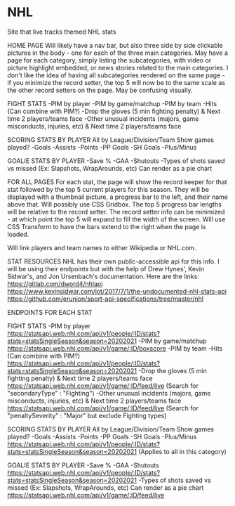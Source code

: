 # NHL
Site that live tracks themed NHL stats

HOME PAGE
Will likely have a nav bar, but also three side by side clickable pictures in the body - one for each of the three main categories. May have a page for each category, simply listing the subcategories, with video or picture highlight embedded, or news stories related to the main categories. I don't like the idea of having all subcategories rendered on the same page - if you minimize the record setter, the top 5 will now be to the same scale as the other record setters on the page. May be confusing visually.

FIGHT STATS
-PIM by player
-PIM by game/matchup
-PIM by team
-Hits (Can combine with PIM?)
-Drop the gloves (5 min fighting penalty) & Next time 2 players/teams face
-Other unusual incidents (majors, game misconducts, injuries, etc) & Next time 2 players/teams face

SCORING STATS BY PLAYER
All by League/Division/Team
Show games played?
-Goals
-Assists
-Points
-PP Goals
-SH Goals
-Plus/Minus

GOALIE STATS BY PLAYER
-Save %
-GAA
-Shutouts
-Types of shots saved vs missed (Ex: Slapshots, WrapArounds, etc) Can render as a pie chart


FOR ALL PAGES
For each stat, the page will show the record keeper for that stat followed by the top 5 current players for this season. They will be displayed with a thumbnail picture, a progress bar to the left, and their name above that. Will possibly use CSS Gridbox. The top 5 progress bar lengths will be relative to the record setter. The record setter info can be minimized - at which point the top 5 will expand to fill the width of the screen. Will use CSS Transform to have the bars extend to the right when the page is loaded.

Will link players and team names to either Wikipedia or NHL.com.


STAT RESOURCES
NHL has their own public-accessible api for this info. I will be using their endpoints but with the help of Drew Hynes', Kevin Sidwar's, and Jon Ursenbach's documentation. Here are the links:
https://gitlab.com/dword4/nhlapi
https://www.kevinsidwar.com/iot/2017/7/1/the-undocumented-nhl-stats-api
https://github.com/erunion/sport-api-specifications/tree/master/nhl


ENDPOINTS FOR EACH STAT

FIGHT STATS
-PIM by player
https://statsapi.web.nhl.com/api/v1/people/:ID/stats?stats=statsSingleSeason&season=20202021
-PIM by game/matchup
https://statsapi.web.nhl.com/api/v1/game/:ID/boxscore
-PIM by team
-Hits (Can combine with PIM?)
https://statsapi.web.nhl.com/api/v1/people/:ID/stats?stats=statsSingleSeason&season=20202021
-Drop the gloves (5 min fighting penalty) & Next time 2 players/teams face
https://statsapi.web.nhl.com/api/v1/game/:ID/feed/live (Search for "secondaryType" : "Fighting")
-Other unusual incidents (majors, game misconducts, injuries, etc) & Next time 2 players/teams face
https://statsapi.web.nhl.com/api/v1/game/:ID/feed/live (Search for "penaltySeverity" : "Major" but exclude Fighting types)

SCORING STATS BY PLAYER
All by League/Division/Team
Show games played?
-Goals
-Assists
-Points
-PP Goals
-SH Goals
-Plus/Minus
https://statsapi.web.nhl.com/api/v1/people/:ID/stats?stats=statsSingleSeason&season=20202021 (Applies to all in this category)

GOALIE STATS BY PLAYER
-Save %
-GAA
-Shutouts
https://statsapi.web.nhl.com/api/v1/people/:ID/stats?stats=statsSingleSeason&season=20202021
-Types of shots saved vs missed (Ex: Slapshots, WrapArounds, etc) Can render as a pie chart
https://statsapi.web.nhl.com/api/v1/game/:ID/feed/live
